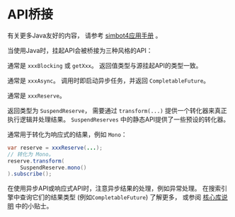 # API桥接

<tip>

有关更多Java友好的内容，
请参考 [simbot4应用手册](https://simbot.forte.love/java-friendly.html)
。

</tip>

当使用Java时，挂起API会被桥接为三种风格的API：

<deflist>
<def title="阻塞API">

通常是 `xxxBlocking` 或 `getXxx`。
返回值类型与源挂起API的类型一致。
</def>
<def title="异步API">

通常是 `xxxAsync`。
调用时即启动异步任务，并返回 `CompletableFuture`。

</def>
<def title="预处理API">

通常是 `xxxReserve`。

返回类型为 `SuspendReserve`，
需要通过 `transform(...)` 提供一个转化器来真正执行逻辑并处理结果。
`SuspendReserves` 中的静态API提供了一些预设的转化器。

通常用于转化为响应式的结果，例如 `Mono`：

```Java
var reserve = xxxReserve(...);
// 转化为 Mono。
reserve.transform(
    SuspendReserve.mono()
).subscribe();
```

</def>
</deflist>

<warning title="注意异常处理">

在使用异步API或响应式API时，注意异步结果的处理，例如异常处理。
在搜索引擎中查询它们的结果类型
(例如`CompletableFuture`) 了解更多，
或参阅 [核心库说明](https://simbot.forte.love/java-friendly.html#阻塞与异步)
中的小贴士。
</warning>
